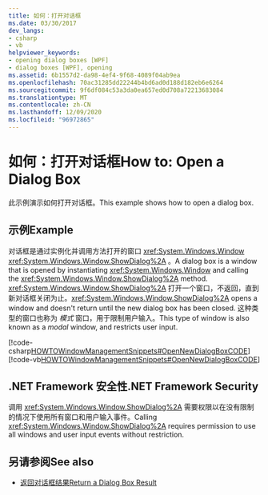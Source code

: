 ```yaml
---
title: 如何：打开对话框
ms.date: 03/30/2017
dev_langs:
- csharp
- vb
helpviewer_keywords:
- opening dialog boxes [WPF]
- dialog boxes [WPF], opening
ms.assetid: 6b1557d2-da98-4ef4-9f68-4089f04ab9ea
ms.openlocfilehash: 70ac31285dd22244b4bd6ad0d188d182eb6e6264
ms.sourcegitcommit: 9f6df084c53a3da0ea657ed0d708a72213683084
ms.translationtype: MT
ms.contentlocale: zh-CN
ms.lasthandoff: 12/09/2020
ms.locfileid: "96972865"
---
```

# <a name="how-to-open-a-dialog-box"></a><span data-ttu-id="d77a1-102">如何：打开对话框</span><span class="sxs-lookup"><span data-stu-id="d77a1-102">How to: Open a Dialog Box</span></span>
<span data-ttu-id="d77a1-103">此示例演示如何打开对话框。</span><span class="sxs-lookup"><span data-stu-id="d77a1-103">This example shows how to open a dialog box.</span></span>  
  
## <a name="example"></a><span data-ttu-id="d77a1-104">示例</span><span class="sxs-lookup"><span data-stu-id="d77a1-104">Example</span></span>  
 <span data-ttu-id="d77a1-105">对话框是通过实例化并调用方法打开的窗口 <xref:System.Windows.Window> <xref:System.Windows.Window.ShowDialog%2A> 。</span><span class="sxs-lookup"><span data-stu-id="d77a1-105">A dialog box is a window that is opened by instantiating <xref:System.Windows.Window> and calling the <xref:System.Windows.Window.ShowDialog%2A> method.</span></span> <span data-ttu-id="d77a1-106"><xref:System.Windows.Window.ShowDialog%2A> 打开一个窗口，不返回，直到新对话框关闭为止。</span><span class="sxs-lookup"><span data-stu-id="d77a1-106"><xref:System.Windows.Window.ShowDialog%2A> opens a window and doesn't return until the new dialog box has been closed.</span></span> <span data-ttu-id="d77a1-107">这种类型的窗口也称为 *模式* 窗口，用于限制用户输入。</span><span class="sxs-lookup"><span data-stu-id="d77a1-107">This type of window is also known as a *modal* window, and restricts user input.</span></span>  
  
 [!code-csharp[HOWTOWindowManagementSnippets#OpenNewDialogBoxCODE](~/samples/snippets/csharp/VS_Snippets_Wpf/HOWTOWindowManagementSnippets/CSharp/MainWindow.xaml.cs#opennewdialogboxcode)]
 [!code-vb[HOWTOWindowManagementSnippets#OpenNewDialogBoxCODE](~/samples/snippets/visualbasic/VS_Snippets_Wpf/HOWTOWindowManagementSnippets/visualbasic/mainwindow.xaml.vb#opennewdialogboxcode)]  
  
## <a name="net-framework-security"></a><span data-ttu-id="d77a1-108">.NET Framework 安全性</span><span class="sxs-lookup"><span data-stu-id="d77a1-108">.NET Framework Security</span></span>  
 <span data-ttu-id="d77a1-109">调用 <xref:System.Windows.Window.ShowDialog%2A> 需要权限以在没有限制的情况下使用所有窗口和用户输入事件。</span><span class="sxs-lookup"><span data-stu-id="d77a1-109">Calling <xref:System.Windows.Window.ShowDialog%2A> requires permission to use all windows and user input events without restriction.</span></span>  
  
## <a name="see-also"></a><span data-ttu-id="d77a1-110">另请参阅</span><span class="sxs-lookup"><span data-stu-id="d77a1-110">See also</span></span>

- [<span data-ttu-id="d77a1-111">返回对话框结果</span><span class="sxs-lookup"><span data-stu-id="d77a1-111">Return a Dialog Box Result</span></span>](how-to-return-a-dialog-box-result.md)
